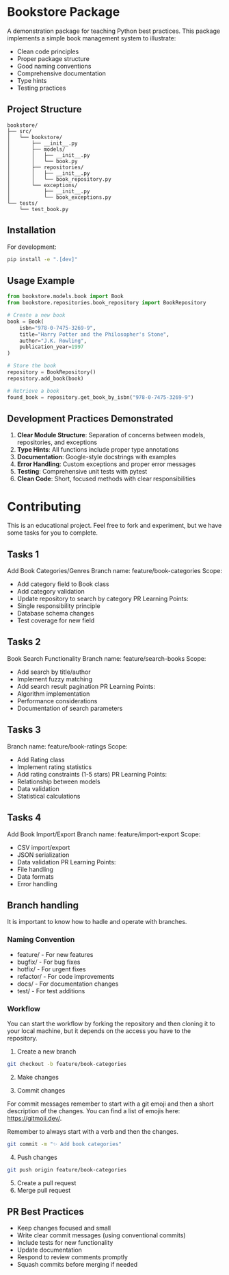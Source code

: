 # Bookstore Package

A demonstration package for teaching Python best practices. This package implements a simple book management system to illustrate:

- Clean code principles
- Proper package structure
- Good naming conventions
- Comprehensive documentation
- Type hints
- Testing practices

## Project Structure

```
bookstore/
├── src/
│   └── bookstore/
│       ├── __init__.py
│       ├── models/
│       │   ├── __init__.py
│       │   └── book.py
│       ├── repositories/
│       │   ├── __init__.py
│       │   └── book_repository.py
│       └── exceptions/
│           ├── __init__.py
│           └── book_exceptions.py
└── tests/
    └── test_book.py
```

## Installation

For development:
```bash
pip install -e ".[dev]"
```

## Usage Example

```python
from bookstore.models.book import Book
from bookstore.repositories.book_repository import BookRepository

# Create a new book
book = Book(
    isbn="978-0-7475-3269-9",
    title="Harry Potter and the Philosopher's Stone",
    author="J.K. Rowling",
    publication_year=1997
)

# Store the book
repository = BookRepository()
repository.add_book(book)

# Retrieve a book
found_book = repository.get_book_by_isbn("978-0-7475-3269-9")
```

## Development Practices Demonstrated

1. **Clear Module Structure**: Separation of concerns between models, repositories, and exceptions
2. **Type Hints**: All functions include proper type annotations
3. **Documentation**: Google-style docstrings with examples
4. **Error Handling**: Custom exceptions and proper error messages
5. **Testing**: Comprehensive unit tests with pytest
6. **Clean Code**: Short, focused methods with clear responsibilities

# Contributing

This is an educational project. Feel free to fork and experiment, but we have some tasks for you to complete.

## Tasks 1
Add Book Categories/Genres
Branch name: feature/book-categories
Scope:
- Add category field to Book class
- Add category validation
- Update repository to search by category
PR Learning Points:
- Single responsibility principle
- Database schema changes
- Test coverage for new field

## Tasks 2
Book Search Functionality
Branch name: feature/search-books
Scope:
- Add search by title/author
- Implement fuzzy matching
- Add search result pagination
PR Learning Points:
- Algorithm implementation
- Performance considerations
- Documentation of search parameters

## Tasks 3
Branch name: feature/book-ratings
Scope:
- Add Rating class
- Implement rating statistics
- Add rating constraints (1-5 stars)
PR Learning Points:
- Relationship between models
- Data validation
- Statistical calculations

## Tasks 4
Add Book Import/Export
Branch name: feature/import-export
Scope:
- CSV import/export
- JSON serialization
- Data validation
PR Learning Points:
- File handling
- Data formats
- Error handling

## Branch handling
It is important to know how to hadle and operate with branches.

### Naming Convention
- feature/   - For new features
- bugfix/    - For bug fixes
- hotfix/    - For urgent fixes
- refactor/  - For code improvements
- docs/      - For documentation changes
- test/      - For test additions

### Workflow
You can start the workflow by forking the repository and then cloning it to your local machine, but it depends on the access you have to the repository.

1. Create a new branch
```bash
git checkout -b feature/book-categories
```

2. Make changes

3. Commit changes

For commit messages remember to start with a git emoji and then a short description of the changes. You can find a list of emojis here: https://gitmoji.dev/.

Remember to always start with a verb and then the changes.

```bash
git commit -m "✨ Add book categories"
```

4. Push changes
```bash
git push origin feature/book-categories
```

5. Create a pull request
6. Merge pull request

## PR Best Practices
- Keep changes focused and small
- Write clear commit messages (using conventional commits)
- Include tests for new functionality
- Update documentation
- Respond to review comments promptly
- Squash commits before merging if needed
